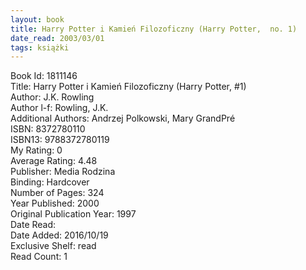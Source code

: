 ```yaml
---
layout: book
title: Harry Potter i Kamień Filozoficzny (Harry Potter,  no. 1)
date_read: 2003/03/01
tags: książki
---
```


Book Id: 1811146<br />
Title: Harry Potter i Kamień Filozoficzny (Harry Potter, #1)<br />
Author: J.K. Rowling<br />
Author l-f: Rowling, J.K.<br />
Additional Authors: Andrzej Polkowski, Mary GrandPré<br />
ISBN: 8372780110<br />
ISBN13: 9788372780119<br />
My Rating: 0<br />
Average Rating: 4.48<br />
Publisher: Media Rodzina<br />
Binding: Hardcover<br />
Number of Pages: 324<br />
Year Published: 2000<br />
Original Publication Year: 1997<br />
Date Read: <br />
Date Added: 2016/10/19<br />
Exclusive Shelf: read<br />
Read Count: 1<br />


